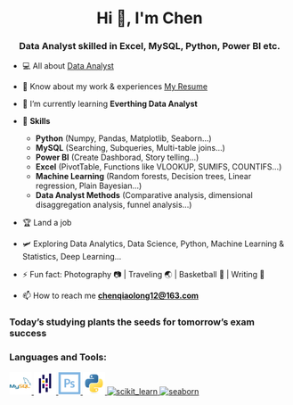 <h1 align="center">Hi 👋, I'm Chen</h1>
<h3 align="center">Data Analyst skilled in Excel, MySQL, Python, Power BI etc.</h3>


- 💻 All about [Data Analyst](https://github.com/uteundilse/Data-Analyst-Practice)

- 📄 Know about my work & experiences [My Resume](https://www.linkedin.com/in/qiaolong-chen-89b171218/)

- 🔭 I’m currently learning **Everthing Data Analyst**

- 🌱 **Skills**
  - **Python** (Numpy, Pandas, Matplotlib, Seaborn...)  
  - **MySQL** (Searching, Subqueries, Multi-table joins...)
  - **Power BI** (Create Dashborad, Story telling...)
  - **Excel** (PivotTable, Functions like VLOOKUP, SUMIFS, COUNTIFS...)
  - **Machine Learning** (Random forests, Decision trees, Linear regression, Plain Bayesian...)
  - **Data Analyst Methods** (Comparative analysis, dimensional disaggregation analysis, funnel analysis...)  

- 🏆 Land a job

- 🛩️ Exploring Data Analytics, Data Science, Python, Machine Learning & Statistics, Deep Learning...

- ⚡ Fun fact: Photography 📷 | Traveling 🌏 | Basketball 🏀 | Writing 📝

- 📫 How to reach me **chenqiaolong12@163.com**

<h3 align="left">Today’s studying plants the seeds for tomorrow’s exam success</h3>
<p align="left">
</p>

<h3 align="left">Languages and Tools:</h3>
<p align="left"> <a href="https://www.mysql.com/" target="_blank" rel="noreferrer"> <img src="https://raw.githubusercontent.com/devicons/devicon/master/icons/mysql/mysql-original-wordmark.svg" alt="mysql" width="40" height="40"/> </a> <a href="https://pandas.pydata.org/" target="_blank" rel="noreferrer"> <img src="https://raw.githubusercontent.com/devicons/devicon/2ae2a900d2f041da66e950e4d48052658d850630/icons/pandas/pandas-original.svg" alt="pandas" width="40" height="40"/> </a> <a href="https://www.photoshop.com/en" target="_blank" rel="noreferrer"> <img src="https://raw.githubusercontent.com/devicons/devicon/master/icons/photoshop/photoshop-line.svg" alt="photoshop" width="40" height="40"/> </a> <a href="https://www.python.org" target="_blank" rel="noreferrer"> <img src="https://raw.githubusercontent.com/devicons/devicon/master/icons/python/python-original.svg" alt="python" width="40" height="40"/> </a> <a href="https://scikit-learn.org/" target="_blank" rel="noreferrer"> <img src="https://upload.wikimedia.org/wikipedia/commons/0/05/Scikit_learn_logo_small.svg" alt="scikit_learn" width="40" height="40"/> </a> <a href="https://seaborn.pydata.org/" target="_blank" rel="noreferrer"> <img src="https://seaborn.pydata.org/_images/logo-mark-lightbg.svg" alt="seaborn" width="40" height="40"/> </a> </p>
